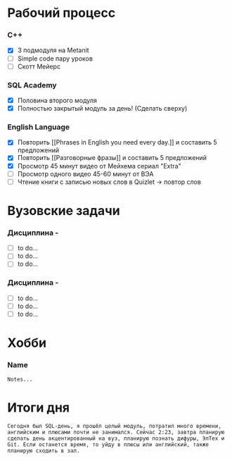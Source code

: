 # Рабочий процесс
### C++
- [x] 3 подмодуля на Metanit
- [ ] Simple code пару уроков
- [ ] Скотт Мейерс
### SQL Academy
- [x] Половина второго модуля
- [x] Полностью закрытый модуль за день! (Сделать сверху)
### English Language
- [x] Повторить [[Phrases in English you need every day.]] и составить 5 предложений
- [x] Повторить [[Разговорные фразы]] и составить 5 предложений
- [x] Просмотр 45 минут видео от Мейхема сериал "Extra"
- [ ] Просмотр одного видео 45-60 минут от ВЭА
- [ ] Чтение книги с записью новых слов в Quizlet -> повтор слов

# Вузовские задачи

### Дисциплина - 
- [ ] to do...
- [ ] to do...
- [ ] to do...

### Дисциплина - 
- [ ] to do...
- [ ] to do...
- [ ] to do...

# Хобби
### Name
	Notes...

# Итоги дня
	Сегодня был SQL-день, я прошёл целый модуль, потратил много времени, английским и плюсами почти не занимался. Сейчас 2:23, завтра планирую сделать день акцентированный на вуз, планирую познать дифуры, ЭлТех и Git. Если останется время, то уйду в плюсы или английский, также планирую сходить в зал.